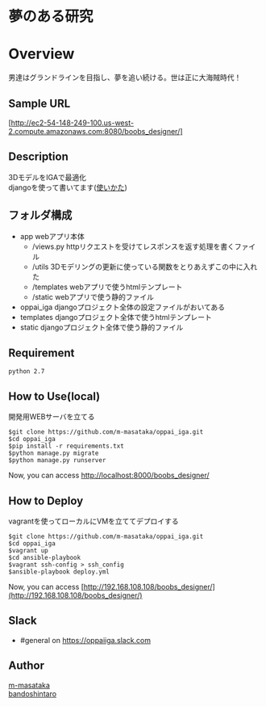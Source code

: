 夢のある研究
====

# Overview  
男達はグランドラインを目指し、夢を追い続ける。世は正に大海賊時代！  

## Sample URL
[http://ec2-54-148-249-100.us-west-2.compute.amazonaws.com:8080/boobs_designer/]

## Description
3DモデルをIGAで最適化  
djangoを使って書いてます([使いかた](http://docs.djangoproject.jp/en/latest/intro/tutorial01.html))  

## フォルダ構成

- app webアプリ本体  
    - /views.py  httpリクエストを受けてレスポンスを返す処理を書くファイル  
    - /utils  3Dモデリングの更新に使っている関数をとりあえずこの中に入れた  
    - /templates  webアプリで使うhtmlテンプレート  
    - /static  webアプリで使う静的ファイル  
- oppai_iga  djangoプロジェクト全体の設定ファイルがおいてある  
- templates  djangoプロジェクト全体で使うhtmlテンプレート  
- static  djangoプロジェクト全体で使う静的ファイル  

## Requirement
    python 2.7  

## How to Use(local)
開発用WEBサーバを立てる

    $git clone https://github.com/m-masataka/oppai_iga.git  
    $cd oppai_iga  
    $pip install -r requirements.txt  
    $python manage.py migrate  
    $python manage.py runserver  

Now, you can access [http://localhost:8000/boobs_designer/](http://localhost:8000/boobs_designer/)  

## How to Deploy
vagrantを使ってローカルにVMを立ててデプロイする

    $git clone https://github.com/m-masataka/oppai_iga.git  
    $cd oppai_iga  
    $vagrant up
    $cd ansible-playbook
    $vagrant ssh-config > ssh_config
    $ansible-playbook deploy.yml

Now, you can access [http://192.168.108.108/boobs_designer/](http://192.168.108.108/boobs_designer/)

## Slack  

 - #general on <https://oppaiiga.slack.com>

## Author
[m-masataka](https://github.com/m-masataka)  
[bandoshintaro](https://github.com/bandoshintaro)  

